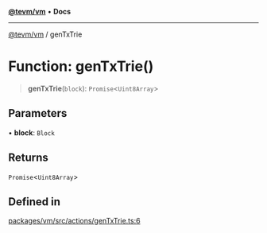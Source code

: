 [**@tevm/vm**](../README.md) • **Docs**

***

[@tevm/vm](../globals.md) / genTxTrie

# Function: genTxTrie()

> **genTxTrie**(`block`): `Promise`\<`Uint8Array`\>

## Parameters

• **block**: `Block`

## Returns

`Promise`\<`Uint8Array`\>

## Defined in

[packages/vm/src/actions/genTxTrie.ts:6](https://github.com/evmts/tevm-monorepo/blob/main/packages/vm/src/actions/genTxTrie.ts#L6)
